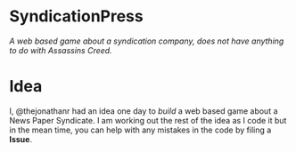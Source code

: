 # SyndicationPress
_A web based game about a syndication company, does not have anything to do with Assassins Creed._

# Idea
I, @thejonathanr had an idea one day to _build_ a web based game about a News Paper Syndicate.
I am working out the rest of the idea as I code it but in the mean time, you can help with any mistakes in the code by filing a __Issue__.
